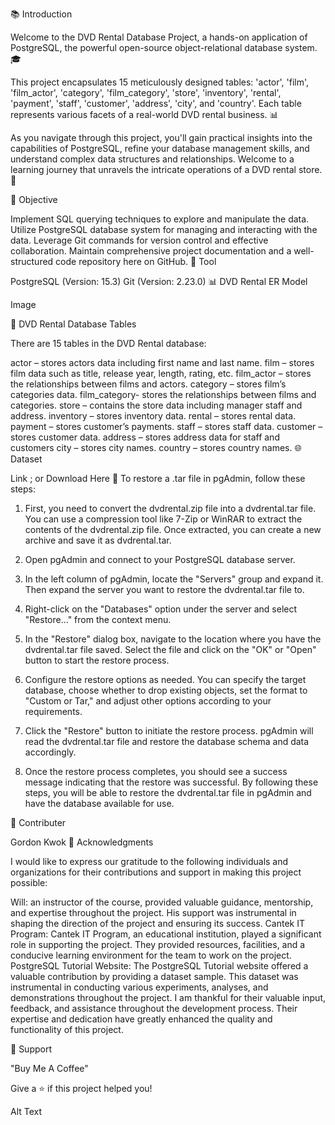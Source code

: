 📚 Introduction

Welcome to the DVD Rental Database Project, a hands-on application of PostgreSQL, the powerful open-source object-relational database system. 🎓

This project encapsulates 15 meticulously designed tables: 'actor', 'film', 'film_actor', 'category', 'film_category', 'store', 'inventory', 'rental', 'payment', 'staff', 'customer', 'address', 'city', and 'country'. Each table represents various facets of a real-world DVD rental business. 📊

As you navigate through this project, you'll gain practical insights into the capabilities of PostgreSQL, refine your database management skills, and understand complex data structures and relationships. Welcome to a learning journey that unravels the intricate operations of a DVD rental store. 🚀

🎯 Objective

Implement SQL querying techniques to explore and manipulate the data.
Utilize PostgreSQL database system for managing and interacting with the data.
Leverage Git commands for version control and effective collaboration.
Maintain comprehensive project documentation and a well-structured code repository here on GitHub.
🔧 Tool

PostgreSQL (Version: 15.3)
Git (Version: 2.23.0)
📊 DVD Rental ER Model

Image

📃 DVD Rental Database Tables

There are 15 tables in the DVD Rental database:

actor – stores actors data including first name and last name.
film – stores film data such as title, release year, length, rating, etc.
film_actor – stores the relationships between films and actors.
category – stores film’s categories data.
film_category- stores the relationships between films and categories.
store – contains the store data including manager staff and address.
inventory – stores inventory data.
rental – stores rental data.
payment – stores customer’s payments.
staff – stores staff data.
customer – stores customer data.
address – stores address data for staff and customers
city – stores city names.
country – stores country names.
🌐 Dataset

Link ; or
Download Here
📝 To restore a .tar file in pgAdmin, follow these steps:

1. First, you need to convert the dvdrental.zip file into a dvdrental.tar file. You can use a compression tool like 7-Zip or WinRAR to extract the contents of the dvdrental.zip file. Once extracted, you can create a new archive and save it as dvdrental.tar.

2. Open pgAdmin and connect to your PostgreSQL database server.

3. In the left column of pgAdmin, locate the "Servers" group and expand it. Then expand the server you want to restore the dvdrental.tar file to.

4. Right-click on the "Databases" option under the server and select "Restore..." from the context menu.

5. In the "Restore" dialog box, navigate to the location where you have the dvdrental.tar file saved. Select the file and click on the "OK" or "Open" button to start the restore process.

6. Configure the restore options as needed. You can specify the target database, choose whether to drop existing objects, set the format to "Custom or Tar," and adjust other options according to your requirements.

7. Click the "Restore" button to initiate the restore process. pgAdmin will read the dvdrental.tar file and restore the database schema and data accordingly.

8. Once the restore process completes, you should see a success message indicating that the restore was successful.
By following these steps, you will be able to restore the dvdrental.tar file in pgAdmin and have the database available for use.

👥 Contributer

Gordon Kwok
🤝 Acknowledgments

I would like to express our gratitude to the following individuals and organizations for their contributions and support in making this project possible:

Will: an instructor of the course, provided valuable guidance, mentorship, and expertise throughout the project. His support was instrumental in shaping the direction of the project and ensuring its success.
Cantek IT Program: Cantek IT Program, an educational institution, played a significant role in supporting the project. They provided resources, facilities, and a conducive learning environment for the team to work on the project.
PostgreSQL Tutorial Website: The PostgreSQL Tutorial website offered a valuable contribution by providing a dataset sample. This dataset was instrumental in conducting various experiments, analyses, and demonstrations throughout the project.
I am thankful for their valuable input, feedback, and assistance throughout the development process. Their expertise and dedication have greatly enhanced the quality and functionality of this project.

💪 Support

"Buy Me A Coffee"

Give a ⭐️ if this project helped you!

Alt Text
